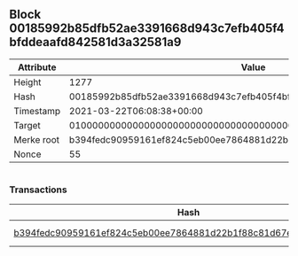 ## Block 00185992b85dfb52ae3391668d943c7efb405f4bfddeaafd842581d3a32581a9

Attribute | Value
--- | ---
Height | 1277
Hash | 00185992b85dfb52ae3391668d943c7efb405f4bfddeaafd842581d3a32581a9
Timestamp | 2021-03-22T06:08:38+00:00
Target | 0100000000000000000000000000000000000000000000000000000000000000
Merke root | b394fedc90959161ef824c5eb00ee7864881d22b1f88c81d67e9de6ea494da31
Nonce | 55

```

```

### Transactions

Hash | Amount
--- | ---
[b394fedc90959161ef824c5eb00ee7864881d22b1f88c81d67e9de6ea494da31](b394fedc90959161ef824c5eb00ee7864881d22b1f88c81d67e9de6ea494da31.md) | 10.00000000 SKEPTI 
